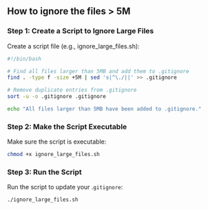 ## How to ignore the files > 5M

### Step 1: Create a Script to Ignore Large Files

Create a script file (e.g., ignore_large_files.sh):

```bash
#!/bin/bash

# Find all files larger than 5MB and add them to .gitignore
find . -type f -size +5M | sed 's|^\./||' >> .gitignore

# Remove duplicate entries from .gitignore
sort -u -o .gitignore .gitignore

echo "All files larger than 5MB have been added to .gitignore."

```

### Step 2: Make the Script Executable

Make sure the script is executable:

```bash
chmod +x ignore_large_files.sh
```

### Step 3: Run the Script

Run the script to update your .`gitignore`:

```bash
./ignore_large_files.sh

```
